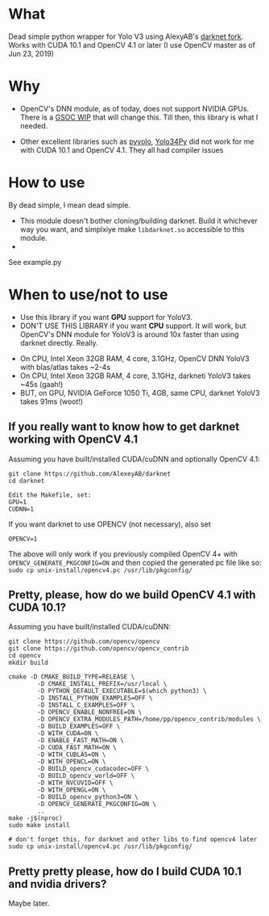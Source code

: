 What
====
Dead simple python wrapper for Yolo V3 using AlexyAB's [darknet fork](https://github.com/AlexeyAB/darknet). Works with CUDA 10.1 and OpenCV 4.1 or later (I use OpenCV master as of Jun 23, 2019)

Why
====
* OpenCV's DNN module, as of today, does not support NVIDIA GPUs. There is a [GSOC WIP](https://github.com/opencv/opencv/issues/14585) that will change this. Till then, this library is what I needed.

* Other excellent libraries such as [pyyolo](https://github.com/digitalbrain79/pyyolo), [Yolo34Py](https://github.com/madhawav/YOLO3-4-Py) did not work for me with CUDA 10.1 and OpenCV 4.1. They all had compiler issues


How to use
===========
By dead simple, I mean dead simple. 

- This module doesn't bother cloning/building darknet. Build it whichever way you want, and simplxiye make `libdarknet.so` accessible to this module.
- 

See example.py

When to use/not to use
=======================
* Use this library if you want **GPU** support for YoloV3. 
* DON'T USE THIS LIBRARY if you want **CPU** support. It will work, but OpenCV's DNN module for YoloV3 is around 10x faster than using darknet directly.  Really.
- On CPU, Intel Xeon 32GB RAM, 4 core, 3.1GHz, OpenCV DNN YoloV3 with blas/atlas takes ~2-4s
- On CPU, Intel Xeon 32GB RAM, 4 core, 3.1GHz, darkneti YoloV3 takes ~45s (gaah!)
- BUT, on GPU, NVIDIA GeForce 1050 Ti, 4GB, same CPU, darknet YoloV3 takes 91ms (woot!)


If you really want to know how to get darknet working with OpenCV 4.1
----------------------------------------------------------------------

Assuming you have built/installed CUDA/cuDNN and optionally OpenCV 4.1:

```
git clone https://github.com/AlexeyAB/darknet
cd darknet

Edit the Makefile, set:
GPU=1
CUDNN=1
```

If you want darknet to use OPENCV (not necessary), also set

```
OPENCV=1 
```
The above will only work if you previously compiled OpenCV 4+ with `OPENCV_GENERATE_PKGCONFIG=ON` and then copied the generated pc file like so: `sudo cp unix-install/opencv4.pc /usr/lib/pkgconfig/`

Pretty, please, how do we build OpenCV 4.1 with CUDA 10.1?
----------------------------------------------------------

Assuming you have built/installed CUDA/cuDNN:

```
git clone https://github.com/opencv/opencv
git clone https://github.com/opencv/opencv_contrib
cd opencv
mkdir build

cmake -D CMAKE_BUILD_TYPE=RELEASE \
        -D CMAKE_INSTALL_PREFIX=/usr/local \
        -D PYTHON_DEFAULT_EXECUTABLE=$(which python3) \
        -D INSTALL_PYTHON_EXAMPLES=OFF \
        -D INSTALL_C_EXAMPLES=OFF \
        -D OPENCV_ENABLE_NONFREE=ON \
        -D OPENCV_EXTRA_MODULES_PATH=/home/pp/opencv_contrib/modules \
        -D BUILD_EXAMPLES=OFF \
        -D WITH_CUDA=ON \
        -D ENABLE_FAST_MATH=ON \
        -D CUDA_FAST_MATH=ON \
        -D WITH_CUBLAS=ON \
        -D WITH_OPENCL=ON \
        -D BUILD_opencv_cudacodec=OFF \
        -D BUILD_opencv_world=OFF \
        -D WITH_NVCUVID=OFF \
        -D WITH_OPENGL=ON \
        -D BUILD_opencv_python3=ON \
        -D OPENCV_GENERATE_PKGCONFIG=ON \
        ..
make -j$(nproc)
sudo make install

# don't forget this, for darknet and other libs to find opencv4 later
sudo cp unix-install/opencv4.pc /usr/lib/pkgconfig/

```

Pretty pretty please, how do I build CUDA 10.1 and nvidia drivers?
-------------------------------------------------------------------

Maybe later. 

